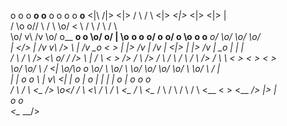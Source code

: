   o          o                            o                ____o__ __o____                                o     o                                     o         o   __o__ 
 <|\        /|>                          <|>                /   \   /   \                                <|>  _<|>_                                  <|>       <|>    |   
 / \\o    o// \                          / \                     \o/                                     < \                                         / \       / \   / \  
 \o/ v\  /v \o/    o__ __o        __o__  \o/  o/                  |        \o__ __o     o__ __o/    o__ __o/    o    \o__ __o     o__ __o/           \o/       \o/   \o/  
  |   <\/>   |    /v     v\      />  \    |  /v   _\__o__        < >        |     |>   /v     |    /v     |    <|>    |     |>   /v     |   _\__o__   |         |     |   
 / \        / \  />       <\   o/        / \/>         \          |        / \   < >  />     / \  />     / \   / \   / \   / \  />     / \       \   < >       < >   < >  
 \o/        \o/  \         /  <|         \o/\o                    o        \o/        \      \o/  \      \o/   \o/   \o/   \o/  \      \o/            \         /     |   
  |          |    o       o    \\         |  v\                  <|         |          o      |    o      |     |     |     |    o      |              o       o      o   
 / \        / \   <\__ __/>     _\o__</  / \  <\                 / \       / \         <\__  / \   <\__  / \   / \   / \   / \   <\__  < >             <\__ __/>    __|>_ 
                                                                                                                                        |                                 
                                                                                                                                o__     o                                 
                                                                                                                                <\__ __/>                                 